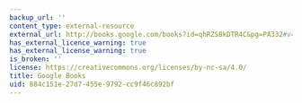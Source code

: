 ```yaml
---
backup_url: ''
content_type: external-resource
external_url: http://books.google.com/books?id=qhRZSBkDTR4C&pg=PA332#v=onepage
has_external_licence_warning: true
has_external_license_warning: true
is_broken: ''
license: https://creativecommons.org/licenses/by-nc-sa/4.0/
title: Google Books
uid: 884c151e-27d7-455e-9792-cc9f46c892bf
---
```

